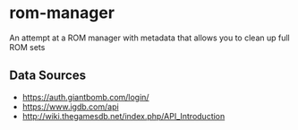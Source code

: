 # rom-manager
An attempt at a ROM manager with metadata that allows you to clean up full ROM sets

## Data Sources

 - https://auth.giantbomb.com/login/
 - https://www.igdb.com/api
 - http://wiki.thegamesdb.net/index.php/API_Introduction